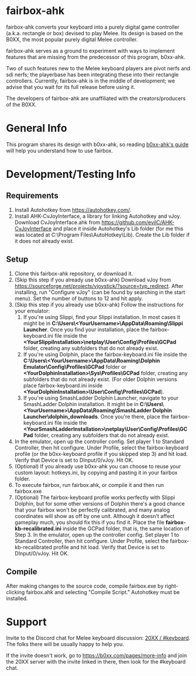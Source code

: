 # fairbox-ahk

fairbox-ahk converts your keyboard into a purely digital game controller (a.k.a. rectangle or box) devised to play Melee. Its design is based on the B0XX, the most popular purely digital Melee controller.

fairbox-ahk serves as a ground to experiment with ways to implement features that are missing from the predecessor of this program, b0xx-ahk.

Two of such features new to the Melee keyboard players are pivot nerfs and sdi nerfs; the playerbase has been integrating these into their rectangle controllers. Currently, fairbox-ahk is in the middle of development; we advise that you wait for its full release before using it.

The developers of fairbox-ahk are unaffiliated with the creators/producers of the B0XX. 

# General Info

This program shares its design with b0xx-ahk, so reading [b0xx-ahk's guide](https://github.com/agirardeau/b0xx-ahk) will help you understand how to use fairbox.

# Development/Testing Info

## Requirements

1. Install Autohotkey from https://autohotkey.com/.
2. Install AHK-CvJoyInterface, a library for linking Autohotkey and vJoy. Download CvJoyInterface.ahk from https://github.com/evilC/AHK-CvJoyInterface and place it inside Autohotkey's Lib folder (for me this was located at C:\Program Files\AutoHotkey\Lib). Create the Lib folder if it does not already exist.

## Setup

1. Clone this fairbox-ahk repository, or download it.
2. (Skip this step if you already use b0xx-ahk) Download vJoy from https://sourceforge.net/projects/vjoystick/?source=typ_redirect. After installing, run "Configure vJoy" (can be found by searching in the start menu). Set the number of buttons to 12 and hit apply.
3. (Skip this step if you already use b0xx-ahk) Follow the instructions for your emulator:
    1. If you're using Slippi, find your Slippi installation. In most cases it might be in  __C:\Users\\\<YourUsername\>\AppData\Roaming\Slippi Launcher__. Once you find your installation, place the fairbox-keyboard.ini file inside the  __\<YourSlippiInstallation\>\netplay\User\Config\Profiles\GCPad__ folder, creating any subfolders that do not already exist.
    2. If you're using Dolphin, place the fairbox-keyboard.ini file inside the  __C:\Users\\\<YourUsername\>\AppData\Roaming\Dolphin Emulator\Config\Profiles\GCPad__ folder or __\<YourDolphinInstallation\>\Sys\Profiles\GCPad__ folder, creating any subfolders that do not already exist. (For older Dolphin versions place fairbox-keyboard.ini inside __\<YourDolphinInstallation\>\User\Config\Profiles\GCPad__).
    3. If you're using SmashLadder Dolphin Launcher, navigate to your SmashLadder Dolphin installation. It might be in __C:\Users\\\<YourUsername\>\AppData\Roaming\SmashLadder Dolphin Launcher\dolphin_downloads__. Once you're there, place the fairbox-keyboard.ini file inside the  __\<YourSmashLadderInstallation\>\netplay\User\Config\Profiles\GCPad__ folder, creating any subfolders that do not already exist.
4. In the emulator, open up the controller config. Set player 1 to Standard Controller, then hit configure. Under Profile, select the fairbox-keyboard profile (or the b0xx-keyboard profile if you skipped step 3) and hit load. Verify that Device is set to DInput/0/vJoy. Hit OK.
5. (Optional) If you already use b0xx-ahk you can choose to reuse your custom layout: hotkeys.ini, by copying and pasting it in your fairbox folder.
6. To execute fairbox, run fairbox.ahk, or compile it and then run fairbox.exe
7. (Optional) The fairbox-keyboard profile works perfectly with Slippi Dolphin, but for some other versions of Dolphin there's a good chance that your fairbox won't be perfectly calibrated, and many analog coordinates will show as off by one unit. Although it doesn't affect gameplay much, you should fix this if you find it. Place the file __fairbox-kb-recalibrated.ini__ inside the GCPad folder, that is, the same location of Step 3. In the emulator, open up the controller config. Set player 1 to Standard Controller, then hit configure. Under Profile, select the fairbox-kb-recalibrated profile and hit load. Verify that Device is set to DInput/0/vJoy. Hit OK.

## Compile

After making changes to the source code, compile fairbox.exe by right-clicking fairbox.ahk and selecting "Compile Script." Autohotkey must be installed.

# Support

Invite to the Discord chat for Melee keyboard discussion: [20XX / #keyboard](https://discord.gg/KydHfzTbdG). The folks there will be usually happy to help you.

If the invite doesn't work, go to https://b0xx.com/pages/more-info and join the 20XX server with the invite linked in there, then look for the #keyboard chat.